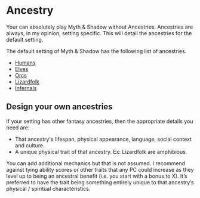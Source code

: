 # Ancestry

Your can absolutely play Myth & Shadow without Ancestries. Ancestries are always, in my opinion, setting specific. This will detail the ancestries for the default setting.

The default setting of Myth & Shadow has the following list of ancestries.

* [Humans](Humans.md)
* [Elves](Elves.md)
* [Orcs](Orcs.md)
* [Lizardfolk](Lizardfolk.md)
* [Infernals](Infernals.md)

## Design your own ancestries

If your setting has other fantasy ancestries, then the appropriate details you need are:

* That ancestry's lifespan, physical appearance, language, social context and culture.
* A unique physical trait of that ancestry. Ex: Lizardfolk are amphibious.

You can add additional mechanics but that is not assumed. I recommend against tying ability scores or other traits that any PC could increase as they level up to being an ancestral benefit (i.e. you start with a bonus to X). It’s preferred to have the trait being something entirely unique to that ancestry’s physical / spiritual characteristics.
